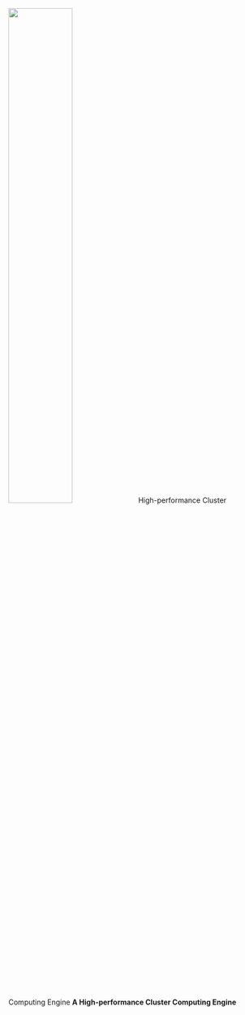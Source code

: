 <img src="https://github.com/twhuang-uiuc/DtCraft/blob/master/logo.jpg" width="50%"> High-performance Cluster Computing Engine
**A High-performance Cluster Computing Engine**
